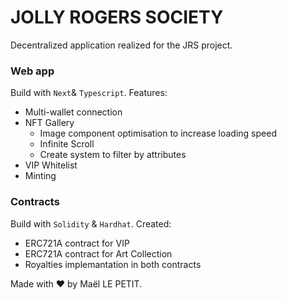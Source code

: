 # JOLLY ROGERS SOCIETY
Decentralized application realized for the JRS project. 

### Web app
Build with `Next`& `Typescript`. Features:
* Multi-wallet connection
* NFT Gallery
  - Image component optimisation to increase loading speed
  - Infinite Scroll
  - Create system to filter by attributes
* VIP Whitelist
* Minting

### Contracts
Build with `Solidity` & `Hardhat`. Created:
* ERC721A contract for VIP
* ERC721A contract for Art Collection
* Royalties implemantation in both contracts

Made with ❤️ by Maël LE PETIT.
